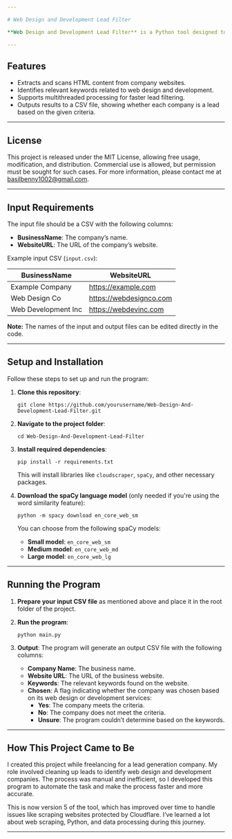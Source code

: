 ```yaml
---

# Web Design and Development Lead Filter

**Web Design and Development Lead Filter** is a Python tool designed to filter leads for web design and development companies. It helps lead generation teams quickly identify companies offering these services by scanning their websites for relevant keywords. The program processes a list of companies, checks their websites for specific terms, and determines whether they are web design or development-focused.

---
```


## Features

- Extracts and scans HTML content from company websites.
- Identifies relevant keywords related to web design and development.
- Supports multithreaded processing for faster lead filtering.
- Outputs results to a CSV file, showing whether each company is a lead based on the given criteria.

---

## License

This project is released under the MIT License, allowing free usage, modification, and distribution. Commercial use is allowed, but permission must be sought for such cases. For more information, please contact me at basilbenny1002@gmail.com.

---

## Input Requirements

The input file should be a CSV with the following columns:

- **BusinessName**: The company’s name.
- **WebsiteURL**: The URL of the company’s website.

Example input CSV (`input.csv`):

| BusinessName | WebsiteURL             |
|--------------|------------------------|
| Example Company | https://example.com   |
| Web Design Co | https://webdesignco.com |
| Web Development Inc | https://webdevinc.com |

**Note:** The names of the input and output files can be edited directly in the code.

---

## Setup and Installation

Follow these steps to set up and run the program:

1. **Clone this repository**:
   ```
   git clone https://github.com/yourusername/Web-Design-And-Development-Lead-Filter.git
   ```

2. **Navigate to the project folder**:
   ```
   cd Web-Design-And-Development-Lead-Filter
   ```

3. **Install required dependencies**:
   ```
   pip install -r requirements.txt
   ```
   This will install libraries like `cloudscraper`, `spaCy`, and other necessary packages.

4. **Download the spaCy language model** (only needed if you're using the word similarity feature):
   ```
   python -m spacy download en_core_web_sm
   ```

   You can choose from the following spaCy models:

   - **Small model**: `en_core_web_sm`
   - **Medium model**: `en_core_web_md`
   - **Large model**: `en_core_web_lg`

---

## Running the Program

1. **Prepare your input CSV file** as mentioned above and place it in the root folder of the project.

2. **Run the program**:
   ```
   python main.py
   ```

3. **Output**: The program will generate an output CSV file with the following columns:

   - **Company Name**: The business name.
   - **Website URL**: The URL of the business website.
   - **Keywords**: The relevant keywords found on the website.
   - **Chosen**: A flag indicating whether the company was chosen based on its web design or development services:
     - **Yes**: The company meets the criteria.
     - **No**: The company does not meet the criteria.
     - **Unsure**: The program couldn’t determine based on the keywords.

---

## How This Project Came to Be

I created this project while freelancing for a lead generation company. My role involved cleaning up leads to identify web design and development companies. The process was manual and inefficient, so I developed this program to automate the task and make the process faster and more accurate.

This is now version 5 of the tool, which has improved over time to handle issues like scraping websites protected by Cloudflare. I’ve learned a lot about web scraping, Python, and data processing during this journey.

---

